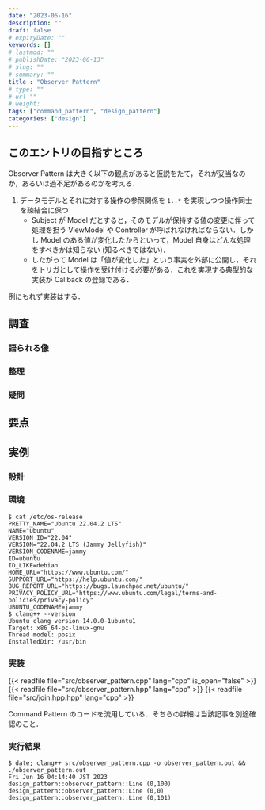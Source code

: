 ```yaml
---
date: "2023-06-16"
description: ""
draft: false
# expiryDate: ""
keywords: []
# lastmod: ""
# publishDate: "2023-06-13"
# slug: ""
# summary: ""
title : "Observer Pattern"
# type: ""
# url ""
# weight: 
tags: ["command_pattern", "design_pattern"]
categories: ["design"]
---
```


## このエントリの目指すところ

Observer Pattern は大きく以下の観点があると仮説をたて，それが妥当なのか，あるいは過不足があるのかを考える．

1. データモデルとそれに対する操作の参照関係を `1..*` を実現しつつ操作同士を疎結合に保つ
   - Subject が Model だとすると，そのモデルが保持する値の変更に伴って処理を担う ViewModel や Controller が呼ばれなければならない．しかし Model のある値が変化したからといって，Model 自身はどんな処理をすべきかは知らない (知るべきではない)．
   - したがって Model は「値が変化した」という事実を外部に公開し，それをトリガとして操作を受け付ける必要がある．これを実現する典型的な実装が Callback の登録である．

例にもれず実装はする．

## 調査

### 語られる像

### 整理

### 疑問

## 要点

## 実例

### 設計

### 環境

```
$ cat /etc/os-release 
PRETTY_NAME="Ubuntu 22.04.2 LTS"
NAME="Ubuntu"
VERSION_ID="22.04"
VERSION="22.04.2 LTS (Jammy Jellyfish)"
VERSION_CODENAME=jammy
ID=ubuntu
ID_LIKE=debian
HOME_URL="https://www.ubuntu.com/"
SUPPORT_URL="https://help.ubuntu.com/"
BUG_REPORT_URL="https://bugs.launchpad.net/ubuntu/"
PRIVACY_POLICY_URL="https://www.ubuntu.com/legal/terms-and-policies/privacy-policy"
UBUNTU_CODENAME=jammy
$ clang++ --version
Ubuntu clang version 14.0.0-1ubuntu1
Target: x86_64-pc-linux-gnu
Thread model: posix
InstalledDir: /usr/bin
```

### 実装

{{< readfile file="src/observer_pattern.cpp" lang="cpp" is_open="false" >}}
{{< readfile file="src/observer_pattern.hpp" lang="cpp" >}}
{{< readfile file="src/join.hpp.hpp" lang="cpp" >}}

Command Pattern のコードを流用している．そちらの詳細は当該記事を別途確認のこと．

### 実行結果

```
$ date; clang++ src/observer_pattern.cpp -o observer_pattern.out && ./observer_pattern.out 
Fri Jun 16 04:14:40 JST 2023
design_pattern::observer_pattern::Line (0,100)
design_pattern::observer_pattern::Line (0,0)
design_pattern::observer_pattern::Line (0,101)
```

